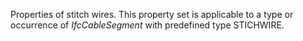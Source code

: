 Properties of stitch wires. This property set is applicable to a type or occurrence of _IfcCableSegment_ with predefined type STICHWIRE.

<!-- end of short definition -->

